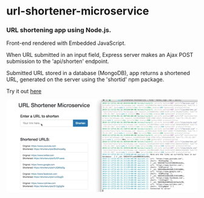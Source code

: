 # url-shortener-microservice 

### URL shortening app using Node.js. 

Front-end rendered with Embedded JavaScript. 

When URL submitted in an input field, Express server makes an Ajax POST submission to the 'api/shorten' endpoint. 

Submitted URL stored in a database (MongoDB), app returns a shortened URL, generated on the server using the 'shortid' npm package.

Try it out [here](https://shortenurlpls.herokuapp.com)

![](url-shortener.gif)



